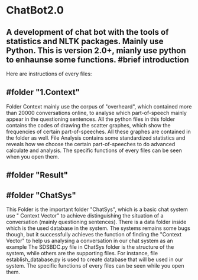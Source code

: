 # ChatBot2.0
A  development of chat bot with the tools of statistics and NLTK packages. Mainly use Python.
This is version 2.0+, mianly use python to enhaunse some functions.
#brief introduction
-------------------
Here are instructions of every files:

#folder "1.Context"
-----------------
Folder Context mainly use the corpus of "overheard", which contained more than 20000 conversations online, to analyse which part-of-speech mainly appear in the questioning sentences. 
All the python files in this folder contains the codes of drawing the scatter graphes, which show the frequencies of certain part-of-speeches. All these graphes are contained in the folder as well.
File Analysis contains some standardized statistics and reveals how we choose the certain part-of-speeches to do advanced calculate and analysis.
The specific functions of every files can be seen when you open them.

#folder "Result"
------------------------

#folder "ChatSys"
------------------------
This Folder is the important folder "ChatSys", which is a basic chat system use " Context Vector" to achieve distinguishing the situation of a conversation (mainly questioning sentences). There is a data folder inside which is the used database in the system.
The systems remains some bugs though, but it successfully achieves the function of finding the "Context Vector" to help us analysing a conversation in our chat system as an example
The SDSBDC.py file in ChatSys folder is the structure of the system, while others are the supporting files. For instance, file establish_database.py is used to create database that will be used in our system. The specific functions of every files can be seen while you open them.
